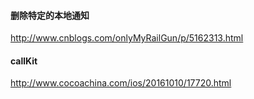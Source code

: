 #### 删除特定的本地通知

http://www.cnblogs.com/onlyMyRailGun/p/5162313.html

#### callKit

http://www.cocoachina.com/ios/20161010/17720.html

